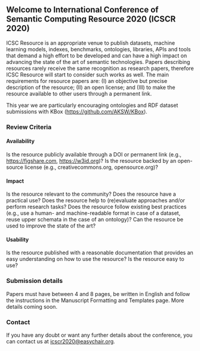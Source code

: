 ## Welcome to International Conference of Semantic Computing Resource 2020 (ICSCR 2020)

ICSC Resource is an appropriate venue to publish datasets, machine learning models, indexes, benchmarks, ontologies, libraries, APIs and tools that demand a high effort to be developed and can have a high impact on advancing the state of the art of semantic technologies.
Papers describing resources rarely receive the same recognition as research papers, therefore ICSC Resource will start to consider such works as well. The main requirements for resource papers are: (I) an objective but precise description of the resource; (II) an open license; and (III) to make the resource available to other users through a permanent link.

This year we are particularly encouraging ontologies and RDF dataset submissions with KBox (https://github.com/AKSW/KBox).


### Review Criteria

#### Availability
Is the resource publicly available through a DOI or permanent link (e.g., https://figshare.com, https://w3id.org)?
Is the resource backed by an open-source license (e.g., creativecommons.org, opensource.org)?

#### Impact
Is the resource relevant to the community?
Does the resource have a practical use?
Does the resource help to (re)evaluate approaches and/or perform research tasks?
Does the resource follow existing best practices (e.g., use a human- and machine-readable format in case of a dataset, reuse upper schemata in the case of an ontology)?
Can the resource be used to improve the state of the art?
 
#### Usability
Is the resource published with a reasonable documentation that provides an easy understanding on how to use the resource?
Is the resource easy to use?


### Submission details

Papers must have between 4 and 8 pages, be written in English and follow the instructions in the Manuscript Formatting and Templates page.
More details coming soon.

### Contact

If you have any doubt or want any further details about the conference, you can contact us at icscr2020@easychair.org.
